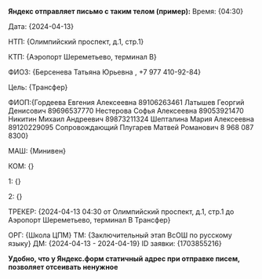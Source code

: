 **Яндекс отправляет письмо с таким телом (пример):**
Время: {04:30}

Дата: {2024-04-13}

НТП: {Олимпийский проспект, д.1, стр.1}

КТП: {Аэропорт Шереметьево, терминал B}

ФИОЗ: {Берсенева Татьяна Юрьевна , +7 977 410-92-84}

Цель: {Трансфер} 

ФИОП:{Гордеева Евгения Алексеевна 89106263461
Латышев Георгий Денисович 89696537770
Нестерова Софья Алексеевна 89053921470
Никитин Михаил Андреевич 89873211324
Шепталина Мария Алексеевна 89120229095
Сопровождающий 
Плугарев Матвей Романович 8 968 087 8300}

МАШ: {Минивен} 

КОМ: {}

1: {}

2: {}

ТРЕКЕР: {2024-04-13 04:30 от Олимпийский проспект, д.1, стр.1 до Аэропорт Шереметьево, терминал B Трансфер}

ОРГ: {Школа ЦПМ} 
ТМ: {Заключительный этап ВсОШ по русскому языку} 
ДМ: {2024-04-13 - 2024-04-19} 
ID заявки: {1703855216}

**Удобно, что у Яндекс.форм статичный адрес при отправке писем, позволяет отсеивать ненужное**
